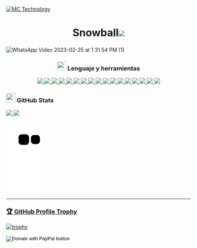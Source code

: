 [![MC Technology](src/mctechnology_extendido.GIF)](https://www.youtube.com/c/mctechnology17)

<h1 align="center">Snowball<img src="./src/wave.gif" width="30px"></h1>





  <img align="center" src="https://user-images.githubusercontent.com/95897451/221376340-dd1de5d9-f374-4fde-9f5c-ecb2154fd88f.gif" alt="WhatsApp Video 2023-02-25 at 1 31 54 PM (1)" class="image" />

</details>

<h3 align="center"><img src="./src/0101.GIF" width="25px" height="25px"> Lenguaje y herramientas</h3>
<p align="center">
    <a href="https://www.youtube.com/channel/UC_mYh5PYPHBJ5YYUj8AIkcw" target="_blank"> <img src="https://img.shields.io/badge/OS-Linux-informational?style=flat&logo=linux&logoColor=white&color=2bbc8a"/> </a>
    <a href="https://www.youtube.com/channel/UC_mYh5PYPHBJ5YYUj8AIkcw" target="_blank"> <img src="https://img.shields.io/badge/OS-MacOS-informational?style=flat&logo=macos&logoColor=white&color=2bbc8a"/> </a>
    <a href="https://www.youtube.com/channel/UC_mYh5PYPHBJ5YYUj8AIkcw" target="_blank"> <img src="https://img.shields.io/badge/OS-Windows-informational?style=flat&logo=windows&logoColor=white&color=2bbc8a"/> </a>
    <a href="https://www.youtube.com/channel/UC_mYh5PYPHBJ5YYUj8AIkcw" target="_blank"> <img src="https://img.shields.io/badge/Code-Python-informational?style=flat&logo=python&logoColor=white&color=2bbc8a"/> </a>
    <a href="https://www.youtube.com/channel/UC_mYh5PYPHBJ5YYUj8AIkcw" target="_blank"> <img src="https://img.shields.io/badge/Code-JavaScript-informational?style=flat&logo=javascript&logoColor=white&color=2bbc8a"/> </a>
    <a href="https://www.youtube.com/channel/UC_mYh5PYPHBJ5YYUj8AIkcw" target="_blank"> <img src="https://img.shields.io/badge/Code-C-informational?style=flat&logo=c&logoColor=white&color=2bbc8a"/> </a>
    <a href="https://www.youtube.com/channel/UC_mYh5PYPHBJ5YYUj8AIkcw" target="_blank"> <img src="https://img.shields.io/badge/Code-C++-informational?style=flat&logo=c++&logoColor=white&color=2bbc8a"/> </a>
    <a href="https://www.youtube.com/channel/UC_mYh5PYPHBJ5YYUj8AIkcw" target="_blank"> <img src="https://img.shields.io/badge/Code-R-informational?style=flat&logo=r&logoColor=white&color=2bbc8a"/> </a>
    <a href="https://www.youtube.com/channel/UC_mYh5PYPHBJ5YYUj8AIkcw" target="_blank"> <img src="https://img.shields.io/badge/Code-Make-informational?style=flat&logo=cmake&logoColor=white&color=2bbc8a"/> </a>
    <a href="https://www.youtube.com/channel/UC_mYh5PYPHBJ5YYUj8AIkcw" target="_blank"> <img src="https://img.shields.io/badge/Code-HTML5-informational?style=flat&logo=html5&logoColor=white&color=2bbc8a"/> </a>
    <a href="https://www.youtube.com/channel/UC_mYh5PYPHBJ5YYUj8AIkcw" target="_blank"> <img src="https://img.shields.io/badge/Code-Vim-informational?style=flat&logo=vim&logoColor=white&color=2bbc8a"/> </a>
    <a href="https://www.youtube.com/channel/UC_mYh5PYPHBJ5YYUj8AIkcw" target="_blank"> <img src="https://img.shields.io/badge/Code-Markdown-informational?style=flat&logo=markdown&logoColor=white&color=2bbc8a"/> </a>
    <a href="https://www.youtube.com/channel/UC_mYh5PYPHBJ5YYUj8AIkcw" target="_blank"> <img src="https://img.shields.io/badge/Shell-Bash-informational?style=flat&logo=gnu-bash&logoColor=white&color=2bbc8a"/> </a>
    <a href="https://www.youtube.com/channel/UC_mYh5PYPHBJ5YYUj8AIkcw" target="_blank"> <img src="https://img.shields.io/badge/Tools-Docker-informational?style=flat&logo=docker&logoColor=white&color=2bbc8a"/> </a>
    <a href="https://www.youtube.com/channel/UC_mYh5PYPHBJ5YYUj8AIkcw" target="_blank"> <img src="https://img.shields.io/badge/Tools-Git-informational?style=flat&logo=git&logoColor=white&color=2bbc8a"/> </a>
    <a href="https://www.youtube.com/channel/UC_mYh5PYPHBJ5YYUj8AIkcw" target="_blank"> <img src="https://img.shields.io/badge/Tools-GitHub-informational?style=flat&logo=github&logoColor=white&color=2bbc8a"/> </a>
    <a href="https://www.youtube.com/channel/UC_mYh5PYPHBJ5YYUj8AIkcw" target="_blank"> <img src="https://img.shields.io/badge/Tools-GitLab-informational?style=flat&logo=gitlab&logoColor=white&color=2bbc8a"/> </a>
</p>



<h3 align="left"><img src="./src/estadistica2.gif" width="25px" height="25px"> GitHub Stats</h3>

<div>
  <a href="https://github.com/Guzmansito06069">
  <img height="180em" src="https://github-readme-stats.vercel.app/api?username=edgarguzmang&show_icons=true&theme=radical&include_all_commits=true&count_private=true"/>
  <img height="180em" src="https://github-readme-stats.vercel.app/api/top-langs/?username=edgarguzmang&layout=compact&langs_count=7&theme=radical"/>
</div>

![Snake animation](https://github.com/mctechnology17/mctechnology17/blob/output/github-contribution-grid-snake.svg)

---

### 🏆 GitHub Profile Trophy

[![trophy](https://github-profile-trophy.vercel.app/?username=edgarguzmang&no-frame=true&theme=onedark&rank=SECRET,SSS,SS,S,AAA,AA,A)](https://github.com/ryo-ma/github-profile-trophy)

<form action="https://www.paypal.com/donate" method="post" target="_top">
<input type="hidden" name="hosted_button_id" value="A9ZCHSS5K6SS8" />
<input type="image" src="https://www.paypalobjects.com/en_US/DK/i/btn/btn_donateCC_LG.gif" border="0" name="submit" title="PayPal - The safer, easier way to pay online!" alt="Donate with PayPal button" />

[twitter]: https://twitter.com/mctechnology17
[youtube]: https://www.youtube.com/c/mctechnology17
[instagram]: https://www.instagram.com/mctechnology17/
[facebook]: https://m.facebook.com/mctechnology17/
[reddit]:https://www.reddit.com/user/mctechnology17

[vimtools]: https://github.com/mctechnology17/vimtools
[jailbreakrepo]: https://mctechnology17.github.io/
[zmk-config]: https://github.com/mctechnology17/zmk-config/
[qmk-config]: https://github.com/mctechnology17/qmk-config/
[gm]: https://github.com/mctechnology17/gm
[executor]: https://github.com/mctechnology17/vim-executor
[youtuberepo]: https://github.com/mctechnology17/youtube_repo_mc_technology
